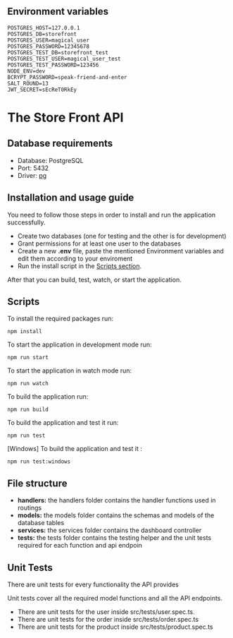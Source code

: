 
## Environment variables

    POSTGRES_HOST=127.0.0.1
    POSTGRES_DB=storefront
    POSTGRES_USER=magical_user
    POSTGRES_PASSWORD=12345678
    POSTGRES_TEST_DB=storefront_test
    POSTGRES_TEST_USER=magical_user_test
    POSTGRES_TEST_PASSWORD=123456
    NODE_ENV=dev
    BCRYPT_PASSWORD=speak-friend-and-enter
    SALT_ROUND=13
    JWT_SECRET=sEcReT0RkEy

# The Store Front API

## Database requirements
- Database: PostgreSQL
- Port: 5432
- Driver: [pg](https://www.npmjs.com/package/pg)

## Installation and usage guide
You need to follow those steps in order to install and run the application successfully.

- Create two databases (one for testing and the other is for development)
- Grant permissions for at least one user to the databases
- Create a new **.env** file, paste the mentioned Environment variables and edit them according to your enviroment
- Run the install script in the [Scripts section](##scripts).

After that you can build, test, watch, or start the application.

## Scripts 
To install the required packages run:
    
    npm install

To start the application in development mode run:

    npm run start

To start the application in watch mode run:

    npm run watch
To build the application run:   

    npm run build

To build the application and test it run:
   

    npm run test
[Windows] To build the application and test it :
   

    npm run test:windows

 

## File structure

* **handlers:** the handlers folder contains the handler functions used in routings
* **models:** the models folder contains the schemas and models of the database tables
* **services:** the services folder contains the dashboard controller
* **tests:** the tests folder contains the testing helper and the unit tests required for each function and api endpoin




## Unit Tests

There are unit tests for every functionality the API provides

Unit tests cover all the required model functions and all the API endpoints.
- There are unit tests for the user inside src/tests/user.spec.ts.
- There are unit tests for the order inside src/tests/order.spec.ts
- There are unit tests for the product inside src/tests/product.spec.ts